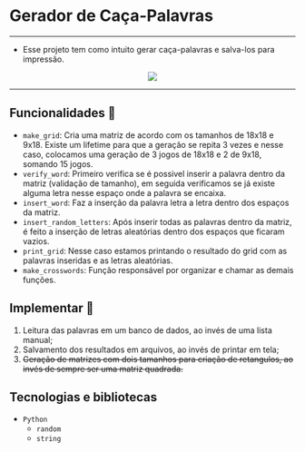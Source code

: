 # Gerador de Caça-Palavras
---
* Esse projeto tem como intuito gerar caça-palavras e salva-los para impressão.

<p align="center">
    <img loading="lazy" src="https://img.shields.io/badge/Status-Em%20Desenvolvimento-%23FFA500"/>
</p>

---

## Funcionalidades :hammer: 
* `make_grid`: Cria uma matriz de acordo com os tamanhos de 18x18 e 9x18. Existe um lifetime para que a geração se repita 3 vezes e nesse caso, colocamos uma geração de 3 jogos de 18x18 e 2 de 9x18, somando 15 jogos.
* `verify_word`: Primeiro verifica se é possivel inserir a palavra dentro da matriz (validação de tamanho), em seguida verificamos se já existe alguma letra nesse espaço onde a palavra se encaixa.
* `insert_word`: Faz a inserção da palavra letra a letra dentro dos espaços da matriz.
* `insert_random_letters`: Após inserir todas as palavras dentro da matriz, é feito a inserção de letras aleatórias dentro dos espaços que ficaram vazios.
* `print_grid`: Nesse caso estamos printando o resultado do grid com as palavras inseridas e as letras aleatórias.
* `make_crosswords`: Função responsável por organizar e chamar as demais funções.

## Implementar :thought_balloon:
1. Leitura das palavras em um banco de dados, ao invés de uma lista manual;
2. Salvamento dos resultados em arquivos, ao invés de printar em tela;
3. ~~Geração de matrizes com dois tamanhos para criação de retangulos, ao invés de sempre ser uma matriz quadrada.~~

## Tecnologias e bibliotecas
- `Python`
    - `random`
    - `string`
